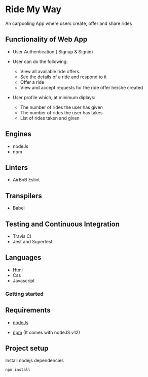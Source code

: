 # Ride My Way

An carpooling App where users create, offer and share rides

## Functionality of Web App

- User Authentication ( Signup & Signin)
- User can do the following:

  - View all available ride offers.
  - See the details of a ride and respond to it
  - Offer a ride
  - View and accept requests for the ride offer he/she created

- User profile which, at minimum diplays:
  - The number of rides the user has given
  - The number of rides the user has takes
  - List of rides taken and given

## Engines
- nodeJs
- npm

## Linters
- AirBnB Eslint

## Transpilers
- Babel

## Testing and Continuous Integration
- Travis CI
- Jest and Supertest

## Languages

- Html
- Css
- Javascript

### Getting started

## Requirements

- [nodeJs](https://nodejs.org/en/download/)

- [npm](https://www.npmjs.com/get-npm) (It comes with nodeJS v12)

## Project setup

Install nodejs dependencies

```
npm install
```
